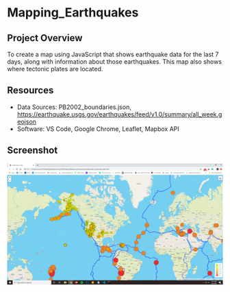 # Mapping_Earthquakes

## Project Overview
To create a map using JavaScript that shows earthquake data for the last 7 days, along with information about those earthquakes. This map also shows where tectonic plates are located.

## Resources
 - Data Sources: PB2002_boundaries.json, https://earthquake.usgs.gov/earthquakes/feed/v1.0/summary/all_week.geojson
 - Software: VS Code, Google Chrome, Leaflet, Mapbox API
 
## Screenshot
![Screenshot](https://github.com/jugvirpabla/Mapping_Earthquakes/blob/master/screenshot.png)
